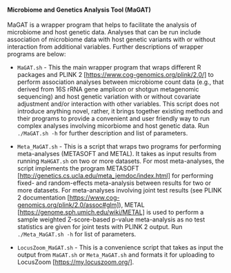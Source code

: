 #### Microbiome and Genetics Analysis Tool (MaGAT)
MaGAT is a wrapper program that helps to facilitate the analysis of microbiome and host genetic data. Analyses that can be run include association of microbiome data with host genetic variants with or without interaction from additional variables. Further descriptions of wrapper programs are below:

- `MaGAT.sh` - This the main wrapper program that wraps different R packages and PLINK 2 [https://www.cog-genomics.org/plink/2.0/] to perform association analyses between microbiome count data (e.g., that derived from 16S rRNA gene amplicon or shotgun metagenomic sequencing) and host genetic variation with or without covariate adjustment and/or interaction with other variables. This script does not introduce anything novel, rather, it brings together existing methods and their programs to provide a convenient and user friendly way to run complex analyses involving micorbiome and host genetic data. Run `./MaGAT.sh -h` for further description and list of parameters.

- `Meta_MaGAT.sh` - This is a script that wraps two programs for performing meta-analyses (METASOFT and METAL). It takes as input results from running `MaHGAT.sh` on two or more datasets. For most meta-analyses, the script implements the program METASOFT [http://genetics.cs.ucla.edu/meta_jemdoc/index.html] for performing fixed- and random-effects meta-analysis between results for two or more datasets. For meta-analyses involving joint test results (see PLINK 2 documentation [https://www.cog-genomics.org/plink/2.0/assoc#glm]), METAL [https://genome.sph.umich.edu/wiki/METAL] is used to perform a sample weighted Z-score-based p-value meta-analysis as no test statistics are given for joint tests with PLINK 2 output. Run `./Meta_MaGAT.sh -h` for list of parameters.

- `LocusZoom_MaGAT.sh` - This is a convenience script that takes as input the output from `MaGAT.sh` or `Meta_MaGAT.sh` and formats it for uploading to LocusZoom [https://my.locuszoom.org/].

